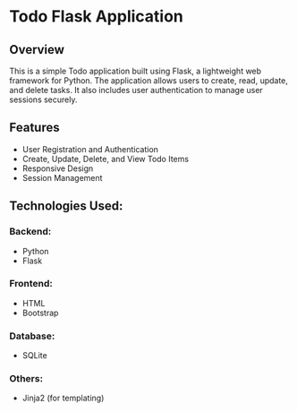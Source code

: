 # Todo Flask Application
## Overview
This is a simple Todo application built using Flask, a lightweight web framework for Python. The application allows users to create, read, update, and delete tasks. It also includes user authentication to manage user sessions securely.
## Features

 - User Registration and Authentication 
 - Create, Update, Delete, and View Todo Items 
 - Responsive Design 
 - Session Management 
 
 ## Technologies Used:
   
 ### Backend: 
 - Python
 - Flask

 ### Frontend: 
 - HTML
 - Bootstrap
 ### Database:   
   - SQLite 
 ### Others:
 - Jinja2 (for templating)
